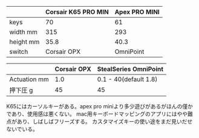 |  | Corsair K65 PRO MIN |Apex PRO MINI |
| ---- | ---- | ---- |
| keys | 70 | 61 |
| width mm | 315 | 293 |
| height mm | 35.8 | 40.3 |
| switch | Corsair OPX | OmniPoint |

| | Corsair OPX |  StealSeries OmniPoint |
| --- | --- | --- |
| Actuation mm | 1.0 | 0.1 - 40(default 1.8) |
| 押下圧 g | 45 | 45  |

 K65にはカーソルキーがある。apex pro miniより多少遊びがあるがほんの僅かであり、使用感は悪くない。
 mac用キーボードマッピングのアプリにはやや難点があり、しばしばフリーズする。
 カスタマイズキーの使い途をまだ見いだせないでいる。